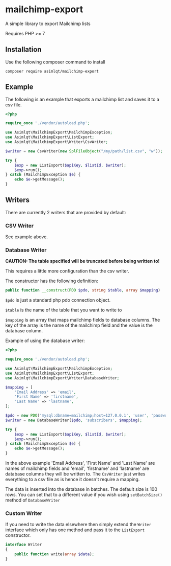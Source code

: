 # mailchimp-export
A simple library to export Mailchimp lists

Requires PHP >= 7

## Installation
Use the following composer command to install
```
composer require asimlqt/mailchimp-export
```

## Example
The following is an example that exports a mailchimp list and saves it to a csv file.

```php
<?php

require_once './vendor/autoload.php';

use Asimlqt\MailchimpExport\MailchimpException;
use Asimlqt\MailchimpExport\ListExport;
use Asimlqt\MailchimpExport\Writer\CsvWriter;

$writer = new CsvWriter(new SplFileObject("/my/path/list.csv", "w"));

try {
    $exp = new ListExport($apiKey, $listId, $writer);
    $exp->run();
} catch (MailchimpException $e) {
    echo $e->getMessage();    
}
```

## Writers

There are currently 2 writers that are provided by default:

### CSV Writer

See example above.


### Database Writer

**CAUTION: The table specified will be truncated before being written to!**

This requires a little more configuration than the csv writer.

The constructor has the following definition:

```php
public function __construct(PDO $pdo, string $table, array $mapping)
```

`$pdo` is just a standard php pdo connection object.

`$table` is the name of the table that you want to write to

`$mapping` is an array that maps mailchimp fields to database columns. The key of the array is the name of the mailchimp field and the value is the database column.

Example of using the database writer:

```php
<?php

require_once './vendor/autoload.php';

use Asimlqt\MailchimpExport\MailchimpException;
use Asimlqt\MailchimpExport\ListExport;
use Asimlqt\MailchimpExport\Writer\DatabaseWriter;

$mapping = [
    'Email Address' => 'email',
    'First Name' => 'firstname',
    'Last Name' => 'lastname',
];

$pdo = new PDO('mysql:dbname=mailchimp;host=127.0.0.1', 'user', 'password');
$writer = new DatabaseWriter($pdo, 'subscribers', $mapping);

try {
    $exp = new ListExport($apiKey, $listId, $writer);
    $exp->run();
} catch (MailchimpException $e) {
    echo $e->getMessage();
}
```

In the above example 'Email Address', 'First Name' and 'Last Name' are names of mailchimp fields and 'email', 'firstname' and 'lastname' are database columns they will be written to. The `CsvWriter` just writes everything to a csv file as is hence it doesn't require a mapping.

The data is inserted into the database in batches. The default size is 100 rows. You can set that to a different value if you wish using `setBatchSize()` method of `DatabaseWriter` 

### Custom Writer

If you need to write the data elsewhere then simply extend the `Writer` interface which only has one method and pass it to the `ListExport` constructor.

```php
interface Writer
{
    public function write(array $data);
}
```